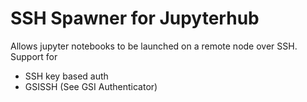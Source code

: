 # SSH Spawner for Jupyterhub

Allows jupyter notebooks to be launched on a remote node over SSH.
Support for
- SSH key based auth
- GSISSH (See GSI Authenticator)


